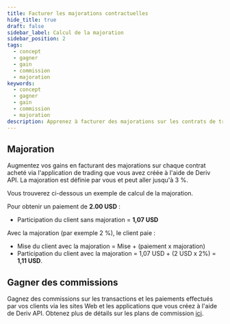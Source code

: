 ```yaml
---
title: Facturer les majorations contractuelles
hide_title: true
draft: false
sidebar_label: Calcul de la majoration
sidebar_position: 2
tags:
  - concept
  - gagner
  - gain
  - commission
  - majoration
keywords:
  - concept
  - gagner
  - gain
  - commission
  - majoration
description: Apprenez à facturer des majorations sur les contrats de trading achetés via votre application de trading.
---
```


## Majoration

Augmentez vos gains en facturant des majorations sur chaque contrat acheté via l'application de trading que vous avez créée à l'aide de Deriv API. La majoration est définie par vous et peut aller jusqu'à 3 %.

Vous trouverez ci-dessous un exemple de calcul de la majoration.

Pour obtenir un paiement de **2.00 USD** :

- Participation du client sans majoration = **1,07 USD**

Avec la majoration (par exemple 2 %), le client paie :

- Mise du client avec la majoration = Mise + (paiement x majoration)
- Participation du client avec la majoration = 1,07 USD + (2 USD x 2%) = **1,11 USD**.

## Gagner des commissions

Gagnez des commissions sur les transactions et les paiements effectués par vos clients via les sites Web et les applications que vous créez à l'aide de Deriv API. Obtenez plus de détails sur les plans de commission [ici](https://www.deriv.com/partners/affiliate-ib).
